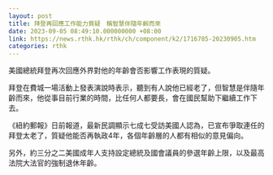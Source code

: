 ```yaml
---
layout: post
title: 拜登再回應工作能力質疑　稱智慧伴隨年齡而來
date: 2023-09-05 08:49:10.000000000 +08:00
link: https://news.rthk.hk/rthk/ch/component/k2/1716785-20230905.htm
categories: rthk
---
```


美國總統拜登再次回應外界對他的年齡會否影響工作表現的質疑。

拜登在費城一場活動上發表演說時表示，聽到有人說他已經老了，但智慧是伴隨年齡而來，他從事目前行業的時間，比任何人都要長，會在國民幫助下繼續工作下去。

《紐約郵報》日前報道，最新民調顯示七成七受訪美國人認為，已宣布爭取連任的拜登太老了，質疑他能否再執政4年，各個年齡層的人都有相似的意見偏向。

另外，約三分之二美國成年人支持設定總統及國會議員的參選年齡上限，以及最高法院大法官的強制退休年齡。
